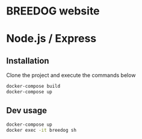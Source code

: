# BREEDOG website
# Node.js / Express

## Installation

Clone the project and execute the commands below

```bash
docker-compose build
docker-compose up
```

## Dev usage

```bash
docker-compose up
docker exec -it breedog sh
```